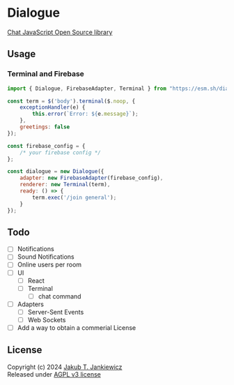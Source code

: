 # Dialogue

[Chat JavaScript Open Source library](https://jcubic.github.io/dialogue/)

## Usage

### Terminal and Firebase

```javascript
import { Dialogue, FirebaseAdapter, Terminal } from "https://esm.sh/dialogue";

const term = $('body').terminal($.noop, {
    exceptionHandler(e) {
        this.error(`Error: ${e.message}`);
    },
    greetings: false
});

const firebase_config = {
    /* your firebase config */
};

const dialogue = new Dialogue({
    adapter: new FirebaseAdapter(firebase_config),
    renderer: new Terminal(term),
    ready: () => {
        term.exec('/join general');
    }
});
```

## Todo
- [ ] Notifications
- [ ] Sound Notifications
- [ ] Online users per room
- [ ] UI
  - [ ] React
  - [ ] Terminal
    - [ ] chat command
- [ ] Adapters
  - [ ] Server-Sent Events
  - [ ] Web Sockets
- [ ] Add a way to obtain a commerial License

## License
Copyright (c) 2024 [Jakub T. Jankiewicz](https://jakub.jankiewicz.org/)<br/>
Released under [AGPL v3 license](https://github.com/jcubic/dialogue/blob/master/LICENSE)
